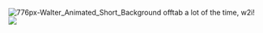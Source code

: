 ![776px-Walter_Animated_Short_Background](https://github.com/user-attachments/assets/7b09203a-c780-4fa9-9afc-884d14b83b5d)
offtab a lot of the time, w2i! 
![](https://komarev.com/ghpvc/?username=cookiehau&color=435876&label=views)



